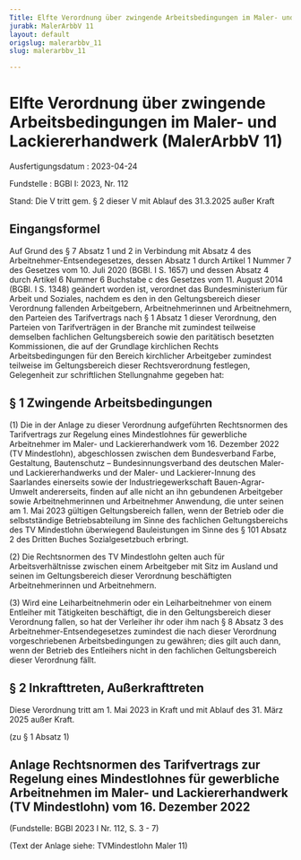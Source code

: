 ```yaml
---
Title: Elfte Verordnung über zwingende Arbeitsbedingungen im Maler- und Lackiererhandwerk
jurabk: MalerArbbV 11
layout: default
origslug: malerarbbv_11
slug: malerarbbv_11

---
```


# Elfte Verordnung über zwingende Arbeitsbedingungen im Maler- und Lackiererhandwerk (MalerArbbV 11)

Ausfertigungsdatum
:   2023-04-24

Fundstelle
:   BGBl I: 2023, Nr. 112

Stand: Die V tritt gem. § 2 dieser V mit Ablauf des 31.3.2025 außer Kraft

## Eingangsformel

Auf Grund des § 7 Absatz 1 und 2 in Verbindung mit Absatz 4 des Arbeitnehmer-Entsendegesetzes, dessen Absatz 1 durch Artikel 1 Nummer 7 des Gesetzes vom 10. Juli 2020 (BGBl. I S. 1657) und dessen Absatz 4 durch Artikel 6 Nummer 6 Buchstabe c des Gesetzes vom 11. August 2014 (BGBl. I S. 1348) geändert worden ist, verordnet das Bundesministerium für Arbeit und Soziales, nachdem es den in den Geltungsbereich dieser Verordnung fallenden Arbeitgebern, Arbeitnehmerinnen und Arbeitnehmern, den Parteien des Tarifvertrags nach § 1 Absatz 1 dieser Verordnung, den Parteien von Tarifverträgen in der Branche mit zumindest teilweise demselben fachlichen Geltungsbereich sowie den paritätisch besetzten Kommissionen, die auf der Grundlage kirchlichen Rechts Arbeitsbedingungen für den Bereich kirchlicher Arbeitgeber zumindest teilweise im Geltungsbereich dieser Rechtsverordnung festlegen, Gelegenheit zur schriftlichen Stellungnahme gegeben hat:


## § 1 Zwingende Arbeitsbedingungen

(1) Die in der Anlage zu dieser Verordnung aufgeführten Rechtsnormen des Tarifvertrags zur Regelung eines Mindestlohnes für gewerbliche Arbeitnehmer im Maler- und Lackiererhandwerk vom 16. Dezember 2022 (TV Mindestlohn), abgeschlossen zwischen dem Bundesverband Farbe, Gestaltung, Bautenschutz – Bundesinnungsverband des deutschen Maler- und Lackiererhandwerks und der Maler- und Lackierer-Innung des Saarlandes einerseits sowie der Industriegewerkschaft Bauen-Agrar-Umwelt andererseits, finden auf alle nicht an ihn gebundenen Arbeitgeber sowie Arbeitnehmerinnen und Arbeitnehmer Anwendung, die unter seinen am 1. Mai 2023 gültigen Geltungsbereich fallen, wenn der Betrieb oder die selbstständige Betriebsabteilung im Sinne des fachlichen Geltungsbereichs des TV Mindestlohn überwiegend Bauleistungen im Sinne des § 101 Absatz 2 des Dritten Buches Sozialgesetzbuch erbringt.

(2) Die Rechtsnormen des TV Mindestlohn gelten auch für Arbeitsverhältnisse zwischen einem Arbeitgeber mit Sitz im Ausland und seinen im Geltungsbereich dieser Verordnung beschäftigten Arbeitnehmerinnen und Arbeitnehmern.

(3) Wird eine Leiharbeitnehmerin oder ein Leiharbeitnehmer von einem Entleiher mit Tätigkeiten beschäftigt, die in den Geltungsbereich dieser Verordnung fallen, so hat der Verleiher ihr oder ihm nach § 8 Absatz 3 des Arbeitnehmer-Entsendegesetzes zumindest die nach dieser Verordnung vorgeschriebenen Arbeitsbedingungen zu gewähren; dies gilt auch dann, wenn der Betrieb des Entleihers nicht in den fachlichen Geltungsbereich dieser Verordnung fällt.


## § 2 Inkrafttreten, Außerkrafttreten

Diese Verordnung tritt am 1. Mai 2023 in Kraft und mit Ablauf des 31. März 2025 außer Kraft.

(zu § 1 Absatz 1)

## Anlage Rechtsnormen des Tarifvertrags zur Regelung eines Mindestlohnes für gewerbliche Arbeitnehmen im Maler- und Lackiererhandwerk (TV Mindestlohn) vom 16. Dezember 2022

(Fundstelle: BGBl 2023 I Nr. 112, S. 3 - 7)

(Text der Anlage siehe: TVMindestlohn Maler 11)

